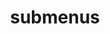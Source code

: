 ---
layout: page
title: submenus
nav: true
dropdown: false
children: 
    - title: publications
      permalink: /publications/
    - title: divider
    - title: projects
      permalink: /projects/
---